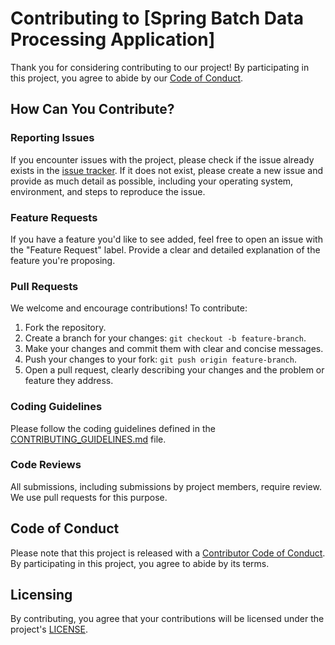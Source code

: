 # Contributing to [Spring Batch Data Processing Application]

Thank you for considering contributing to our project! By participating in this project, you agree to abide by our [Code of Conduct](CODE_OF_CONDUCT.md).

## How Can You Contribute?

### Reporting Issues

If you encounter issues with the project, please check if the issue already exists in the [issue tracker](link-to-issue-tracker). If it does not exist, please create a new issue and provide as much detail as possible, including your operating system, environment, and steps to reproduce the issue.

### Feature Requests

If you have a feature you'd like to see added, feel free to open an issue with the "Feature Request" label. Provide a clear and detailed explanation of the feature you're proposing.

### Pull Requests

We welcome and encourage contributions! To contribute:

1. Fork the repository.
2. Create a branch for your changes: `git checkout -b feature-branch`.
3. Make your changes and commit them with clear and concise messages.
4. Push your changes to your fork: `git push origin feature-branch`.
5. Open a pull request, clearly describing your changes and the problem or feature they address.

### Coding Guidelines

Please follow the coding guidelines defined in the [CONTRIBUTING_GUIDELINES.md](CONTRIBUTING_GUIDELINES.md) file.

### Code Reviews

All submissions, including submissions by project members, require review. We use pull requests for this purpose.

## Code of Conduct

Please note that this project is released with a [Contributor Code of Conduct](CODE_OF_CONDUCT.md). By participating in this project, you agree to abide by its terms.

## Licensing

By contributing, you agree that your contributions will be licensed under the project's [LICENSE](LICENSE).
